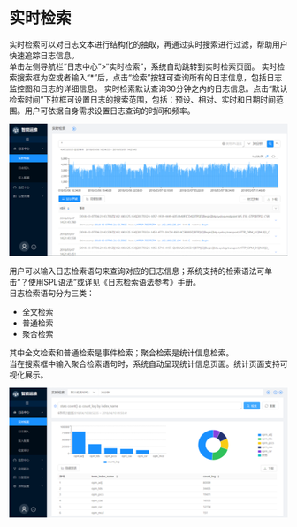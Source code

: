 # 实时检索

实时检索可以对日志文本进行结构化的抽取，再通过实时搜索进行过滤，帮助用户快速追踪日志信息。  
单击左侧导航栏“日志中心”>“实时检索”，系统自动跳转到实时检索页面。
实时检索搜索框为空或者输入“*”后，点击“检索”按钮可查询所有的日志信息，包括日志监控图和日志的详细信息。
实时检索默认查询30分钟之内的日志信息。点击“默认检索时间”下拉框可设置日志的搜索范围，包括：预设、相对、实时和日期时间范围。用户可依据自身需求设置日志查询的时间和频率。

![](/user_guide/log_center/picture/实时检索.png)



用户可以输入日志检索语句来查询对应的日志信息；系统支持的检索语法可单击“？使用SPL语法”或详见《日志检索语法参考》手册。  
日志检索语句分为三类：

* 全文检索
* 普通检索
* 聚合检索

其中全文检索和普通检索是事件检索；聚合检索是统计信息检索。  
当在搜索框中输入聚合检索语句时，系统自动呈现统计信息页面。统计页面支持可视化展示。

![](/user_guide/log_center/picture/聚合检索.png)



